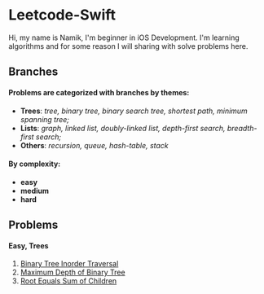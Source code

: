 # Leetcode-Swift
Hi, my name is Namik, I'm beginner in iOS Development. I'm learning algorithms and for some reason I will sharing with solve problems here.
## Branches
#### Problems are categorized with branches by themes: 
* **Trees**:  *tree, binary tree, binary search tree, shortest path, minimum spanning tree;*
* **Lists**: *graph, linked list, doubly-linked list, depth-first search, breadth-first search;*
* **Others**: *recursion, queue, hash-table, stack*

#### By complexity:
- **easy**
- **medium**
- **hard**

## Problems
#### Easy, Trees
1. [Binary Tree Inorder Traversal](https://github.com/Nam-Namazov/Leetcode-Swift/tree/trees/easy/Binary-Tree-Inorder-Traversal) 
2. [Maximum Depth of Binary Tree](https://github.com/Nam-Namazov/Leetcode-Swift/tree/trees/easy/MaximumDepth)
3. [Root Equals Sum of Children](https://github.com/Nam-Namazov/Leetcode-Swift/tree/trees/easy/RootEqualsSumofChildren)
